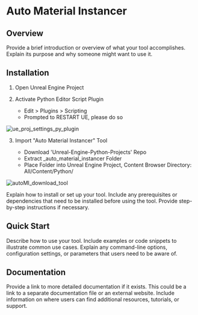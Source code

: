 # Auto Material Instancer

## Overview

Provide a brief introduction or overview of what your tool accomplishes. Explain its purpose and why someone might want to use it.

## Installation
1. Open Unreal Engine Project
2. Activate Python Editor Script Plugin

   - Edit > Plugins > Scripting
   - Prompted to RESTART UE, please do so
     
![ue_proj_settings_py_plugin](https://github.com/BlakeXYZ/Unreal-Engine-Python-Projects/assets/37947050/facf1038-dcdf-443d-aa9d-2d5dc3fdbb8c)

3. Import "Auto Material Instancer" Tool

   - Download 'Unreal-Engine-Python-Projects' Repo
   - Extract _auto_material_instancer Folder 
   - Place Folder into Unreal Engine Project, Content Browser Directory: All/Content/Python/
  
![autoMI_download_tool](https://github.com/BlakeXYZ/Unreal-Engine-Python-Projects/assets/37947050/d58cfd07-b09b-479f-9301-f23240f209f2)





 


Explain how to install or set up your tool. Include any prerequisites or dependencies that need to be installed before using the tool. Provide step-by-step instructions if necessary.


## Quick Start

Describe how to use your tool. Include examples or code snippets to illustrate common use cases. Explain any command-line options, configuration settings, or parameters that users need to be aware of.


## Documentation

Provide a link to more detailed documentation if it exists. This could be a link to a separate documentation file or an external website. Include information on where users can find additional resources, tutorials, or support.

